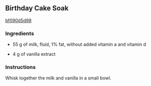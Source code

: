 ## Birthday Cake Soak

[bf090d5d98](http://www.epicurious.com/recipes/food/views/birthday-cake-soak-382343)

### Ingredients

 - 55 g of milk, fluid, 1% fat, without added vitamin a and vitamin d

 - 4 g of vanilla extract

### Instructions

Whisk together the milk and vanilla in a small bowl.